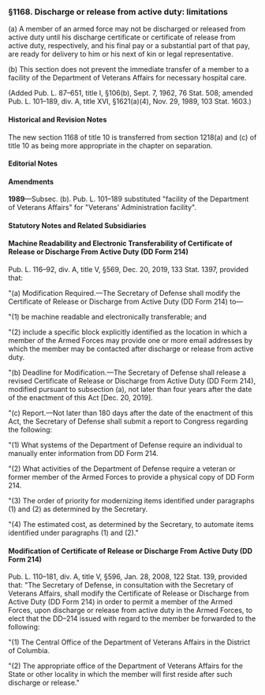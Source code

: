 ### §1168. Discharge or release from active duty: limitations ###

(a) A member of an armed force may not be discharged or released from active duty until his discharge certificate or certificate of release from active duty, respectively, and his final pay or a substantial part of that pay, are ready for delivery to him or his next of kin or legal representative.

(b) This section does not prevent the immediate transfer of a member to a facility of the Department of Veterans Affairs for necessary hospital care.

(Added Pub. L. 87–651, title I, §106(b), Sept. 7, 1962, 76 Stat. 508; amended Pub. L. 101–189, div. A, title XVI, §1621(a)(4), Nov. 29, 1989, 103 Stat. 1603.)

#### Historical and Revision Notes ####

The new section 1168 of title 10 is transferred from section 1218(a) and (c) of title 10 as being more appropriate in the chapter on separation.

#### **Editorial Notes** ####

#### Amendments ####

**1989**—Subsec. (b). Pub. L. 101–189 substituted "facility of the Department of Veterans Affairs" for "Veterans' Administration facility".

#### **Statutory Notes and Related Subsidiaries** ####

#### Machine Readability and Electronic Transferability of Certificate of Release or Discharge From Active Duty (DD Form 214) ####

Pub. L. 116–92, div. A, title V, §569, Dec. 20, 2019, 133 Stat. 1397, provided that:

"(a) Modification Required.—The Secretary of Defense shall modify the Certificate of Release or Discharge from Active Duty (DD Form 214) to—

"(1) be machine readable and electronically transferable; and

"(2) include a specific block explicitly identified as the location in which a member of the Armed Forces may provide one or more email addresses by which the member may be contacted after discharge or release from active duty.

"(b) Deadline for Modification.—The Secretary of Defense shall release a revised Certificate of Release or Discharge from Active Duty (DD Form 214), modified pursuant to subsection (a), not later than four years after the date of the enactment of this Act [Dec. 20, 2019].

"(c) Report.—Not later than 180 days after the date of the enactment of this Act, the Secretary of Defense shall submit a report to Congress regarding the following:

"(1) What systems of the Department of Defense require an individual to manually enter information from DD Form 214.

"(2) What activities of the Department of Defense require a veteran or former member of the Armed Forces to provide a physical copy of DD Form 214.

"(3) The order of priority for modernizing items identified under paragraphs (1) and (2) as determined by the Secretary.

"(4) The estimated cost, as determined by the Secretary, to automate items identified under paragraphs (1) and (2)."

#### Modification of Certificate of Release or Discharge From Active Duty (DD Form 214) ####

Pub. L. 110–181, div. A, title V, §596, Jan. 28, 2008, 122 Stat. 139, provided that: "The Secretary of Defense, in consultation with the Secretary of Veterans Affairs, shall modify the Certificate of Release or Discharge from Active Duty (DD Form 214) in order to permit a member of the Armed Forces, upon discharge or release from active duty in the Armed Forces, to elect that the DD–214 issued with regard to the member be forwarded to the following:

"(1) The Central Office of the Department of Veterans Affairs in the District of Columbia.

"(2) The appropriate office of the Department of Veterans Affairs for the State or other locality in which the member will first reside after such discharge or release."